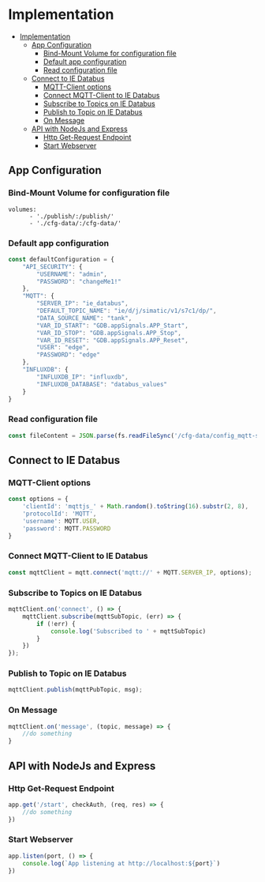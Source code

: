 # Implementation

- [Implementation](#implementation)
  - [App Configuration](#app-configuration)
    - [Bind-Mount Volume for configuration file](#bind-mount-volume-for-configuration-file)
    - [Default app configuration](#default-app-configuration)
    - [Read configuration file](#read-configuration-file)
  - [Connect to IE Databus](#connect-to-ie-databus)
    - [MQTT-Client options](#mqtt-client-options)
    - [Connect MQTT-Client to IE Databus](#connect-mqtt-client-to-ie-databus)
    - [Subscribe to Topics on IE Databus](#subscribe-to-topics-on-ie-databus)
    - [Publish to Topic on IE Databus](#publish-to-topic-on-ie-databus)
    - [On Message](#on-message)
  - [API with NodeJs and Express](#api-with-nodejs-and-express)
    - [Http Get-Request Endpoint](#http-get-request-endpoint)
    - [Start Webserver](#start-webserver)


## App Configuration

### Bind-Mount Volume for configuration file

```docker
volumes:
      - './publish/:/publish/'
      - './cfg-data/:/cfg-data/'
```

### Default app configuration

```js
const defaultConfiguration = {
    "API_SECURITY": {
        "USERNAME": "admin",
        "PASSWORD": "changeMe1!"
    },
    "MQTT": {
        "SERVER_IP": "ie_databus",
        "DEFAULT_TOPIC_NAME": "ie/d/j/simatic/v1/s7c1/dp/",
        "DATA_SOURCE_NAME": "tank",
        "VAR_ID_START": "GDB.appSignals.APP_Start",
        "VAR_ID_STOP": "GDB.appSignals.APP_Stop",
        "VAR_ID_RESET": "GDB.appSignals.APP_Reset",
        "USER": "edge",
        "PASSWORD": "edge"
    },
    "INFLUXDB": {
        "INFLUXDB_IP": "influxdb",
        "INFLUXDB_DATABASE": "databus_values"
    }
}
```

### Read configuration file

```js
const fileContent = JSON.parse(fs.readFileSync('/cfg-data/config_mqtt-service.json', 'utf8') )
```

## Connect to IE Databus

### MQTT-Client options

```js
const options = {
    'clientId': 'mqttjs_' + Math.random().toString(16).substr(2, 8),
    'protocolId': 'MQTT',
    'username': MQTT.USER,
    'password': MQTT.PASSWORD
}
```

### Connect MQTT-Client to IE Databus

```js
const mqttClient = mqtt.connect('mqtt://' + MQTT.SERVER_IP, options);
```

### Subscribe to Topics on IE Databus

```js
mqttClient.on('connect', () => {
    mqttClient.subscribe(mqttSubTopic, (err) => {
        if (!err) {
            console.log('Subscribed to ' + mqttSubTopic)
        }
    })
});
```

### Publish to Topic on IE Databus

```js
mqttClient.publish(mqttPubTopic, msg);
```

### On Message

```js
mqttClient.on('message', (topic, message) => {
    //do something
}
```

## API with NodeJs and Express

### Http Get-Request Endpoint

```js
app.get('/start', checkAuth, (req, res) => {
    //do something
})
```



### Start Webserver

```js
app.listen(port, () => {
    console.log(`App listening at http://localhost:${port}`)
})
```

